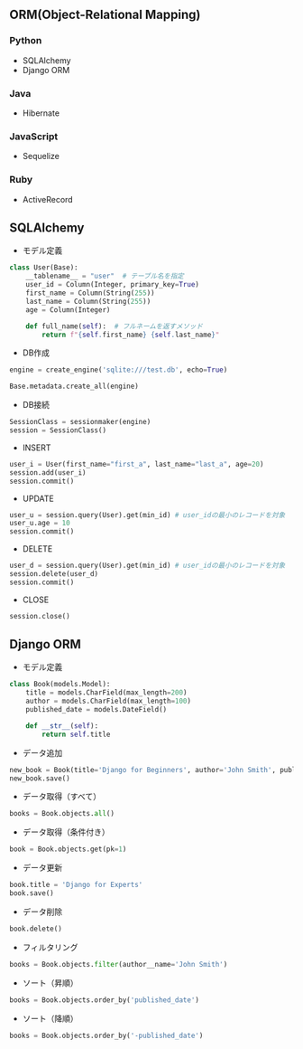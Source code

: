 ## ORM(Object-Relational Mapping)
### Python
- SQLAlchemy
- Django ORM

### Java
- Hibernate

### JavaScript
- Sequelize

### Ruby
- ActiveRecord

## SQLAlchemy
- モデル定義
```python
class User(Base):
    __tablename__ = "user"  # テーブル名を指定
    user_id = Column(Integer, primary_key=True)
    first_name = Column(String(255))
    last_name = Column(String(255))
    age = Column(Integer)

    def full_name(self):  # フルネームを返すメソッド
        return f"{self.first_name} {self.last_name}"
```
- DB作成
```python
engine = create_engine('sqlite:///test.db', echo=True)

Base.metadata.create_all(engine)
```
- DB接続
```python
SessionClass = sessionmaker(engine)
session = SessionClass()
```
- INSERT
```python
user_i = User(first_name="first_a", last_name="last_a", age=20)
session.add(user_i)
session.commit()
```
- UPDATE
```python
user_u = session.query(User).get(min_id) # user_idの最小のレコードを対象
user_u.age = 10
session.commit()
```
- DELETE
```python
user_d = session.query(User).get(min_id) # user_idの最小のレコードを対象
session.delete(user_d)
session.commit()
```
- CLOSE
```python
session.close()
```

## Django ORM
- モデル定義
```python
class Book(models.Model):
    title = models.CharField(max_length=200)
    author = models.CharField(max_length=100)
    published_date = models.DateField()

    def __str__(self):
        return self.title
```

- データ追加
```python
new_book = Book(title='Django for Beginners', author='John Smith', published_date='2022-01-01')
new_book.save()
```
- データ取得（すべて）
```python
books = Book.objects.all()
```
- データ取得（条件付き）
```python
book = Book.objects.get(pk=1)
```
- データ更新
```python
book.title = 'Django for Experts'
book.save()
```
- データ削除
```python
book.delete()
```
- フィルタリング
```python
books = Book.objects.filter(author__name='John Smith')
```
- ソート（昇順）
```python
books = Book.objects.order_by('published_date')
```
- ソート（降順）
```python
books = Book.objects.order_by('-published_date')
```
